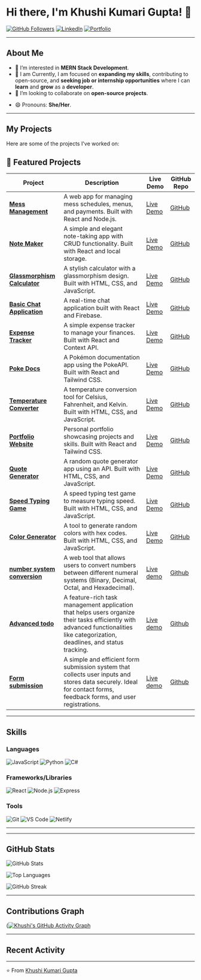 # Hi there, I'm Khushi Kumari Gupta! 👋

<!--[![Visitors](https://visitor-badge.glitch.me/badge?page_id=khushikumarigupta14.khushikumarigupta14)](https://github.com/khushikumarigupta14)-->
[![GitHub Followers](https://img.shields.io/github/followers/khushikumarigupta14?label=Follow&style=social)](https://github.com/khushikumarigupta14)
[![LinkedIn](https://img.shields.io/badge/LinkedIn-Connect-blue)](https://www.linkedin.com/in/khushi-kumari-gupta/)
[![Portfolio](https://img.shields.io/badge/Portfolio-Visit-green)](https://portfolio-khushicode.netlify.app/)
<!--[![Twitter](https://img.shields.io/badge/Twitter-Follow-blue)](https://twitter.com/YourTwitterHandle)-->

---

## About Me
- 👀 I’m interested in **MERN Stack Development**.
- 🌱 I am Currently, I am focused on **expanding my skills**, contributing to open-source, and **seeking job or internship opportunities** where I can **learn** and **grow** as a **developer**.
- 💞️ I’m looking to collaborate on **open-source projects**.
<!-- - 📫 How to reach me: **khushi.gupta@example.com** (replace with your email).-->
- 😄 Pronouns: **She/Her**.
<!--- ⚡ Fun fact: **I can solve a Rubik's cube in under 2 minutes!** -->

---

## My Projects
Here are some of the projects I've worked on:


## 🚀 Featured Projects  

| Project | Description | Live Demo | GitHub Repo |
|---------|-------------|-----------|-------------|
| **[Mess Management](https://mess-management.netlify.app/)** | A web app for managing mess schedules, menus, and payments. Built with React and Node.js. | [Live Demo](https://mess-management.netlify.app/) | [GitHub](https://github.com/khushikumarigupta14/mess-management-2025) |
| **[Note Maker](https://note-maker-khushicode.netlify.app/)** | A simple and elegant note-taking app with CRUD functionality. Built with React and local storage. | [Live Demo](https://note-maker-khushicode.netlify.app/) | [GitHub](https://github.com/khushikumarigupta14/Note-maker) |
| **[Glassmorphism Calculator](https://glassmorphismcalculator-khushicode.netlify.app/)** | A stylish calculator with a glassmorphism design. Built with HTML, CSS, and JavaScript. | [Live Demo](https://glassmorphismcalculator-khushicode.netlify.app/) | [GitHub](https://github.com/khushicode/glassmorphism-calculator) |
| **[Basic Chat Application](https://basicchatapplication-khushicode.netlify.app/)** | A real-time chat application built with React and Firebase. | [Live Demo](https://basicchatapplication-khushicode.netlify.app/) | [GitHub](https://github.com/khushikumarigupta14/Basic-chat-application) |
| **[Expense Tracker](https://expensetracker-khushicode.netlify.app/)** | A simple expense tracker to manage your finances. Built with React and Context API. | [Live Demo](https://expensetracker-khushicode.netlify.app/) | [GitHub](https://github.com/khushikumarigupta14/expense-tracker) |
| **[Poke Docs](https://poke-docs.netlify.app/)** | A Pokémon documentation app using the PokeAPI. Built with React and Tailwind CSS. | [Live Demo](https://poke-docs.netlify.app/) | [GitHub](https://github.com/khushikumarigupta14/pokeapi) |
| **[Temperature Converter](https://temperatureconvertor-khushicode.netlify.app/)** | A temperature conversion tool for Celsius, Fahrenheit, and Kelvin. Built with HTML, CSS, and JavaScript. | [Live Demo](https://temperatureconvertor-khushicode.netlify.app/) | [GitHub](https://github.com/khushicode/temperature-converter) |
| **[Portfolio Website](https://portfolio-khushicode.netlify.app/)** | Personal portfolio showcasing projects and skills. Built with React and Tailwind CSS. | [Live Demo](https://portfolio-khushicode.netlify.app/) | [GitHub](https://github.com/khushikumarigupta14/portfolio-project) |
| **[Quote Generator](https://quotegenerator-khushicode.netlify.app/)** | A random quote generator app using an API. Built with HTML, CSS, and JavaScript. | [Live Demo](https://quotegenerator-khushicode.netlify.app/) | [GitHub]() |
| **[Speed Typing Game](https://speedtyping-khushicode.netlify.app/)** | A speed typing test game to measure typing speed. Built with HTML, CSS, and JavaScript. | [Live Demo](https://speedtyping-khushicode.netlify.app/) | [GitHub]() |
| **[Color Generator](https://colorgenerator-khushicode.netlify.app/)** | A tool to generate random colors with hex codes. Built with HTML, CSS, and JavaScript. | [Live Demo](https://colorgenerator-khushicode.netlify.app/) | [GitHub]() |
| **[number system conversion](https://numbersystem-convertor.netlify.app/)**|  A web tool that allows users to convert numbers between different numeral systems (Binary, Decimal, Octal, and Hexadecimal).|[Live demo](https://numbersystem-convertor.netlify.app/) | [Github](https://github.com/khushikumarigupta14/number-conversion-system)| 
| **[Advanced todo](https://quadb-advancetodo.netlify.app/)**| A feature-rich task management application that helps users organize their tasks efficiently with advanced functionalities like categorization, deadlines, and status tracking.|[Live demo](https://quadb-advancetodo.netlify.app/) | [Github](https://github.com/khushikumarigupta14/QuadB)| 
| **[Form submission](https://formsubmission-khushi.netlify.app/)**| A simple and efficient form submission system that collects user inputs and stores data securely. Ideal for contact forms, feedback forms, and user registrations.|[Live demo](https://formsubmission-khushi.netlify.app/) | [Github](https://github.com/khushikumarigupta14/form-submission)| 

---

## Skills
### Languages
![JavaScript](https://img.shields.io/badge/JavaScript-F7DF1E?style=for-the-badge&logo=javascript&logoColor=black)
![Python](https://img.shields.io/badge/Python-3776AB?style=for-the-badge&logo=python&logoColor=white)
![C#](https://img.shields.io/badge/C%23-239120?style=for-the-badge&logo=c-sharp&logoColor=white)

### Frameworks/Libraries
![React](https://img.shields.io/badge/React-61DAFB?style=for-the-badge&logo=react&logoColor=black)
![Node.js](https://img.shields.io/badge/Node.js-339933?style=for-the-badge&logo=node.js&logoColor=white)
![Express](https://img.shields.io/badge/Express-000000?style=for-the-badge&logo=express&logoColor=white)

### Tools
![Git](https://img.shields.io/badge/Git-F05032?style=for-the-badge&logo=git&logoColor=white)
![VS Code](https://img.shields.io/badge/VS_Code-007ACC?style=for-the-badge&logo=visual-studio-code&logoColor=white)
![Netlify](https://img.shields.io/badge/Netlify-00C7B7?style=for-the-badge&logo=netlify&logoColor=white)

---

<!--## How to Reach Me
- **Email**: [khushi.gupta@example.com](mailto:khushi.gupta@example.com)  
- **LinkedIn**: [Khushi Kumari Gupta](https://www.linkedin.com/in/your-linkedin-profile)  
- **Twitter**: [@YourTwitterHandle](https://twitter.com/YourTwitterHandle)  
- **Portfolio**: [https://portfolio-khushicode.netlify.app/](https://portfolio-khushicode.netlify.app/)  -->

---

## GitHub Stats
![GitHub Stats](https://github-readme-stats.vercel.app/api?username=khushikumarigupta14&show_icons=true&theme=radical)

![Top Languages](https://github-readme-stats.vercel.app/api/top-langs/?username=khushikumarigupta14&layout=compact&theme=radical)

![GitHub Streak](https://streak-stats.demolab.com?user=khushikumarigupta14&theme=radical)

---

## Contributions Graph
([![Khushi's GitHub Activity Graph](https://github-readme-activity-graph.vercel.app/graph?username=khushikumarigupta14&theme=dracula)](https://github.com/khushikumarigupta14/github-readme-activity-graph)

---

## Recent Activity
<!--START_SECTION:activity-->
<!--1. 🎉 Merged PR [#1](https://github.com/khushikumarigupta14/repo-name/pull/1) in [khushikumarigupta14/repo-name](https://github.com/khushikumarigupta14/repo-name)
2. 🚀 Pushed 3 commits to [khushikumarigupta14/repo-name](https://github.com/khushikumarigupta14/repo-name)
3. 💪 Opened issue [#2](https://github.com/khushikumarigupta14/repo-name/issues/2) in [khushikumarigupta14/repo-name](https://github.com/khushikumarigupta14/repo-name)-->
<!--END_SECTION:activity-->

---

⭐️ From [Khushi Kumari Gupta](https://github.com/khushikumarigupta14)
